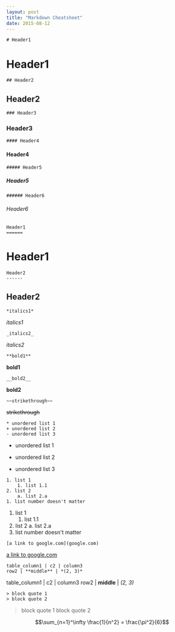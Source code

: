 ```yaml
---
layout: post
title: "Markdown Cheatsheet"
date: 2015-08-12
---
```


```
# Header1
```
# Header1

```
## Header2
```
## Header2

```
### Header3
```
### Header3

```
#### Header4
```
#### Header4

```
##### Header5
```
##### Header5

```
###### Header6
```
###### Header6

```
Header1
======
```
Header1
======

```
Header2
------
```
Header2
------

```
*italics1*
```
*italics1*

```
_italics2_
```
_italics2_

```
**bold1**
```
**bold1**

```
__bold2__
```
__bold2__

```
~~strikethrough~~
```
~~strikethrough~~

```
* unordered list 1
+ unordered list 2
- unordered list 3
```
* unordered list 1
+ unordered list 2
- unordered list 3

```
1. list 1
    1. list 1.1
2. list 2
    a. list 2.a
1. list number doesn't matter
```
1. list 1
    1. list 1.1
2. list 2
    a. list 2.a
1. list number doesn't matter

```
[a link to google.com](google.com)
```
[a link to google.com](google.com)

```
table_column1 | c2 | column3
row2 | **middle** | *(2, 3)*
```
table_column1 | c2 | column3
row2 | **middle** | *(2, 3)*

```
> block quote 1
> block quote 2
```
> block quote 1
> block quote 2

$$\sum_{n=1}^\infty \frac{1}{n^2} = \frac{\pi^2}{6}$$
